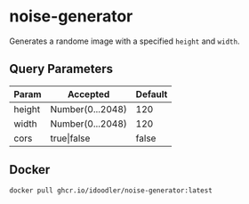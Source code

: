 # noise-generator

Generates a randome image with a specified `height` and `width`.

## Query Parameters
| Param  | Accepted         | Default |
|--------|------------------|---------|
| height | Number(0...2048) | 120     |
| width  | Number(0...2048) | 120     |
| cors   | true\|false      | false   |

## Docker
`docker pull ghcr.io/idoodler/noise-generator:latest`
